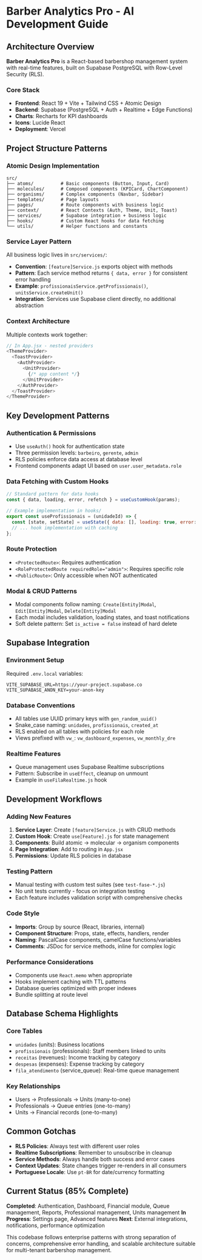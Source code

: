 # Barber Analytics Pro - AI Development Guide

## Architecture Overview

**Barber Analytics Pro** is a React-based barbershop management system with real-time features, built on Supabase PostgreSQL with Row-Level Security (RLS).

### Core Stack
- **Frontend**: React 19 + Vite + Tailwind CSS + Atomic Design
- **Backend**: Supabase (PostgreSQL + Auth + Realtime + Edge Functions)
- **Charts**: Recharts for KPI dashboards
- **Icons**: Lucide React
- **Deployment**: Vercel

## Project Structure Patterns

### Atomic Design Implementation
```
src/
├── atoms/          # Basic components (Button, Input, Card)
├── molecules/      # Composed components (KPICard, ChartComponent)
├── organisms/      # Complex components (Navbar, Sidebar)
├── templates/      # Page layouts
├── pages/          # Route components with business logic
├── context/        # React Contexts (Auth, Theme, Unit, Toast)
├── services/       # Supabase integration + business logic
├── hooks/          # Custom React hooks for data fetching
└── utils/          # Helper functions and constants
```

### Service Layer Pattern
All business logic lives in `src/services/`:
- **Convention**: `[feature]Service.js` exports object with methods
- **Pattern**: Each service method returns `{ data, error }` for consistent error handling
- **Example**: `profissionaisService.getProfissionais()`, `unitsService.createUnit()`
- **Integration**: Services use Supabase client directly, no additional abstraction

### Context Architecture
Multiple contexts work together:
```javascript
// In App.jsx - nested providers
<ThemeProvider>
  <ToastProvider>
    <AuthProvider>
      <UnitProvider>
        {/* app content */}
      </UnitProvider>
    </AuthProvider>
  </ToastProvider>
</ThemeProvider>
```

## Key Development Patterns

### Authentication & Permissions
- Use `useAuth()` hook for authentication state
- Three permission levels: `barbeiro`, `gerente`, `admin`
- RLS policies enforce data access at database level
- Frontend components adapt UI based on `user.user_metadata.role`

### Data Fetching with Custom Hooks
```javascript
// Standard pattern for data hooks
const { data, loading, error, refetch } = useCustomHook(params);

// Example implementation in hooks/
export const useProfissionais = (unidadeId) => {
  const [state, setState] = useState({ data: [], loading: true, error: null });
  // ... hook implementation with caching
};
```

### Route Protection
- `<ProtectedRoute>`: Requires authentication
- `<RoleProtectedRoute requiredRole="admin">`: Requires specific role
- `<PublicRoute>`: Only accessible when NOT authenticated

### Modal & CRUD Patterns
- Modal components follow naming: `Create[Entity]Modal`, `Edit[Entity]Modal`, `Delete[Entity]Modal`
- Each modal includes validation, loading states, and toast notifications
- Soft delete pattern: Set `is_active = false` instead of hard delete

## Supabase Integration

### Environment Setup
Required `.env.local` variables:
```
VITE_SUPABASE_URL=https://your-project.supabase.co
VITE_SUPABASE_ANON_KEY=your-anon-key
```

### Database Conventions
- All tables use UUID primary keys with `gen_random_uuid()`
- Snake_case naming: `unidades`, `profissionais`, `created_at`
- RLS enabled on all tables with policies for each role
- Views prefixed with `vw_`: `vw_dashboard_expenses`, `vw_monthly_dre`

### Realtime Features
- Queue management uses Supabase Realtime subscriptions
- Pattern: Subscribe in `useEffect`, cleanup on unmount
- Example in `useFilaRealtime.js` hook

## Development Workflows

### Adding New Features
1. **Service Layer**: Create `[feature]Service.js` with CRUD methods
2. **Custom Hook**: Create `use[Feature].js` for state management
3. **Components**: Build atomic → molecular → organism components
4. **Page Integration**: Add to routing in `App.jsx`
5. **Permissions**: Update RLS policies in database

### Testing Pattern
- Manual testing with custom test suites (see `test-fase-*.js`)
- No unit tests currently - focus on integration testing
- Each feature includes validation script with comprehensive checks

### Code Style
- **Imports**: Group by source (React, libraries, internal)
- **Component Structure**: Props, state, effects, handlers, render
- **Naming**: PascalCase components, camelCase functions/variables
- **Comments**: JSDoc for service methods, inline for complex logic

### Performance Considerations
- Components use `React.memo` when appropriate
- Hooks implement caching with TTL patterns
- Database queries optimized with proper indexes
- Bundle splitting at route level

## Database Schema Highlights

### Core Tables
- `unidades` (units): Business locations
- `profissionais` (professionals): Staff members linked to units
- `receitas` (revenues): Income tracking by category
- `despesas` (expenses): Expense tracking by category
- `fila_atendimento` (service_queue): Real-time queue management

### Key Relationships
- Users → Professionals → Units (many-to-one)
- Professionals → Queue entries (one-to-many)
- Units → Financial records (one-to-many)

## Common Gotchas

- **RLS Policies**: Always test with different user roles
- **Realtime Subscriptions**: Remember to unsubscribe in cleanup
- **Service Methods**: Always handle both success and error cases
- **Context Updates**: State changes trigger re-renders in all consumers
- **Portuguese Locale**: Use `pt-BR` for date/currency formatting

## Current Status (85% Complete)

**Completed**: Authentication, Dashboard, Financial module, Queue management, Reports, Professional management, Units management
**In Progress**: Settings page, Advanced features
**Next**: External integrations, notifications, performance optimization

This codebase follows enterprise patterns with strong separation of concerns, comprehensive error handling, and scalable architecture suitable for multi-tenant barbershop management.